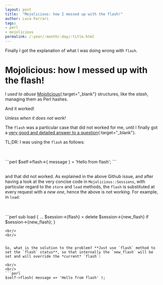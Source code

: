 ```yaml
---
layout: post
title:  "Mojolicious: how I messed up with the flash!"
author: Luca Ferrari
tags:
- perl
- mojolicious
permalink: /:year/:month/:day/:title.html
---
```

Finally I got the explanation of what I was doing wrong with `flash`.

# Mojolicious: how I messed up with the flash!

I *used to abuse* [Mojolicious](https://mojolicious.org/){:target="_blank"} structures, like the *stash*, managing them as Perl hashes.

And it worked!

*Unless when it does not work!*

The `flash` was a particular case that did not worked for me, until I finally got a [very good and detailed answer to a question](https://github.com/mojolicious/mojo/discussions/2240#discussioncomment-12789448){:target="_blank"}.

TL;DR: I was using the `flash` as follows:

<br/>
<br/>
```perl
$self->flash->{ message } = 'Hello from flash';
```
<br/>
<br/>

and that did not worked. As explained in the above Github issue, and after having a look at the very concise code in `Mojolicious::Sessions`, with particular regard to the `store` and `load` methods, the `flash` is substituted at every request with a *new one*, hence the above is not working.
For example, in `load`:

<br/>
<br/>
```perl
sub load {
...
$session->{flash}        = delete $session->{new_flash} if $session->{new_flash};
}

```
<br/>
<br/>


So, what is the solution to the problem? **Just use `flash` method to set the `flash` status**, so that internally the `new_flash` will be set and will override the *current* `flash`:

<br/>
<br/>
```perl
$self->flash( message => 'Hello from flash' );

```
<br/>
<br/>

